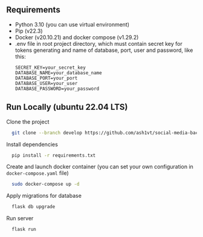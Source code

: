 
## Requirements

* Python 3.10 (you can use virtual environment)
* Pip (v22.3)
* Docker (v20.10.21) and docker compose (v1.29.2)
* .env file in root project directory, which must contain secret key for tokens generating and name of database, port, user and password, like this:
  ```
  SECRET_KEY=your_secret_key
  DATABASE_NAME=your_database_name
  DATABASE_PORT=your_port
  DATABASE_USER=your_user
  DATABASE_PASSWORD=your_password
  ```
## Run Locally (ubuntu 22.04 LTS)

Clone the project
 
```bash
  git clone --branch develop https://github.com/ash1vt/social-media-backend
```

Install dependencies

```bash
  pip install -r requirements.txt
```

Create and launch docker container (you can set your own configuration in `docker-compose.yaml` file)

```bash
  sudo docker-compose up -d
```

Apply migrations for database

```bash
  flask db upgrade
```

Run server

```bash
  flask run
```

